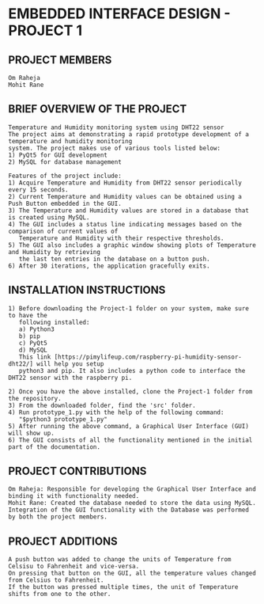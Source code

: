 # EMBEDDED INTERFACE DESIGN - PROJECT 1
## PROJECT MEMBERS
    Om Raheja
    Mohit Rane
## BRIEF OVERVIEW OF THE PROJECT
    Temperature and Humidity monitoring system using DHT22 sensor
    The project aims at demonstrating a rapid prototype development of a temperature and humidity monitoring
    system. The project makes use of various tools listed below:
    1) PyQt5 for GUI development
    2) MySQL for database management
    
    Features of the project include:
    1) Acquire Temperature and Humidity from DHT22 sensor periodically every 15 seconds.
    2) Current Temperature and Humidity values can be obtained using a Push Button embedded in the GUI.
    3) The Temperature and Humidity values are stored in a database that is created using MySQL.
    4) The GUI includes a status line indicating messages based on the comparison of current values of
       Temperature and Humidity with their respective thresholds.
    5) The GUI also includes a graphic window showing plots of Temperature and Humidity by retrieving 
       the last ten entries in the database on a button push.
    6) After 30 iterations, the application gracefully exits.

## INSTALLATION INSTRUCTIONS
    1) Before downloading the Project-1 folder on your system, make sure to have the
       following installed:
       a) Python3
       b) pip
       c) PyQt5
       d) MySQL
       This link [https://pimylifeup.com/raspberry-pi-humidity-sensor-dht22/] will help you setup 
       python3 and pip. It also includes a python code to interface the DHT22 sensor with the raspberry pi.
  
    2) Once you have the above installed, clone the Project-1 folder from the repository.
    3) From the downloaded folder, find the 'src' folder.
    4) Run prototype_1.py with the help of the following command:
       "$python3 prototype_1.py"
    5) After running the above command, a Graphical User Interface (GUI) will show up.
    6) The GUI consists of all the functionality mentioned in the initial part of the documentation.
    
## PROJECT CONTRIBUTIONS
    Om Raheja: Responsible for developing the Graphical User Interface and binding it with functionality needed.
    Mohit Rane: Created the database needed to store the data using MySQL. 
    Integration of the GUI functionality with the Database was performed by both the project members.
    
## PROJECT ADDITIONS
    A push button was added to change the units of Temperature from Celsisu to Fahrenheit and vice-versa. 
    On pressing that button on the GUI, all the temperature values changed from Celsius to Fahrenheit. 
    If the button was pressed multiple times, the unit of Temperature shifts from one to the other.
